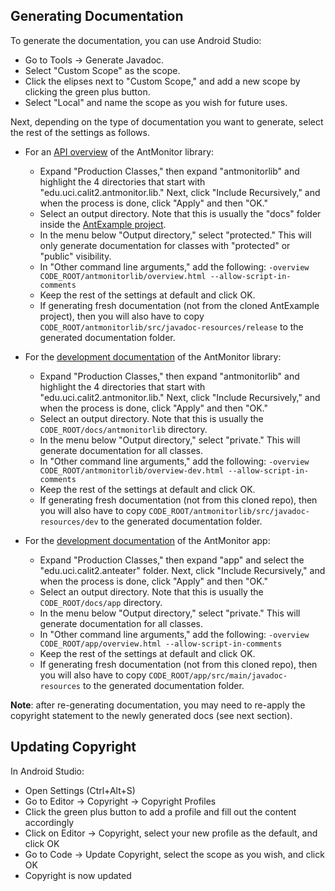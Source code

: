 ## Generating Documentation
To generate the documentation, you can use Android Studio:
 * Go to Tools -> Generate Javadoc.
 * Select "Custom Scope" as the scope.
 * Click the elipses next to "Custom Scope," and add a new scope by
 clicking the green plus button.
 * Select "Local" and name the scope as you wish for future uses.

Next, depending on the type of documentation you want to generate, select
the rest of the settings as follows.
* For an
[API overview](https://uci-networking-group.github.io/AntMonitorExample/)
of the AntMonitor library:

    * Expand "Production Classes," then expand "antmonitorlib" and highlight
    the 4 directories that start with "edu.uci.calit2.antmonitor.lib."
    Next, click "Include Recursively," and when the process is done,
    click "Apply" and then "OK."
    * Select an output directory. Note that this is usually the "docs"
    folder inside the
    [AntExample project](https://github.com/UCI-Networking-Group/AntMonitorExample/).
    * In the menu below "Output directory," select "protected."
    This will only generate documentation for classes with "protected" or
    "public" visibility.
    * In "Other command line arguments," add the following:
    ``-overview CODE_ROOT/antmonitorlib/overview.html --allow-script-in-comments``
    * Keep the rest of the settings at default and click OK.
    * If generating fresh documentation (not from the cloned AntExample project),
    then you will also have to copy
    ``CODE_ROOT/antmonitorlib/src/javadoc-resources/release``
    to the generated documentation folder.

* For the
[development documentation](https://uci-networking-group.github.io/AntMonitor/antmonitorlib)
of the AntMonitor library:

    * Expand "Production Classes," then expand "antmonitorlib" and highlight
    the 4 directories that start with "edu.uci.calit2.antmonitor.lib."
    Next, click "Include Recursively," and when the process is done,
    click "Apply" and then "OK."
    * Select an output directory. Note that this is usually the
    ``CODE_ROOT/docs/antmonitorlib`` directory.
    * In the menu below "Output directory," select "private." This will
    generate documentation for all classes.
    * In "Other command line arguments," add the following:
    ``-overview CODE_ROOT/antmonitorlib/overview-dev.html --allow-script-in-comments``
    * Keep the rest of the settings at default and click OK.
    * If generating fresh documentation (not from this cloned repo),
    then you will also have to copy
    ``CODE_ROOT/antmonitorlib/src/javadoc-resources/dev``
    to the generated documentation folder.

* For the
[development documentation](https://uci-networking-group.github.io/AntMonitor/app/)
of the AntMonitor app:
    * Expand "Production Classes," then expand "app" and select the
    "edu.uci.calit2.anteater" folder.
    Next, click "Include Recursively," and when the process is done,
    click "Apply" and then "OK."
   * Select an output directory. Note that this is usually the
    ``CODE_ROOT/docs/app`` directory.
    * In the menu below "Output directory," select "private." This will
    generate documentation for all classes.
    * In "Other command line arguments," add the following:
    ``-overview CODE_ROOT/app/overview.html --allow-script-in-comments``
    * Keep the rest of the settings at default and click OK.
    * If generating fresh documentation (not from this cloned repo),
    then you will also have to copy
    ``CODE_ROOT/app/src/main/javadoc-resources``
    to the generated documentation folder.

**Note**: after re-generating documentation, you may need to re-apply
the copyright statement to the newly generated docs (see next section).

## Updating Copyright
In Android Studio:
* Open Settings (Ctrl+Alt+S)
* Go to Editor -> Copyright -> Copyright Profiles
* Click the green plus button to add a profile and fill out the content accordingly
* Click on Editor -> Copyright, select your new profile as the default, and click OK
* Go to Code -> Update Copyright, select the scope as you wish, and click OK
* Copyright is now updated